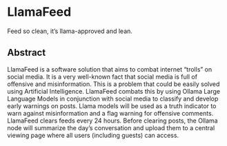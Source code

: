 # LlamaFeed
Feed so clean, it’s llama-approved and lean.

## Abstract

LlamaFeed is a software solution that aims to combat internet “trolls” on social media. It is a very well-known fact that social media is full of offensive and misinformation. This is a problem that could be easily solved using Artificial Intelligence. LlamaFeed combats this by using Ollama Large Language Models in conjunction with social media to classify and develop early warnings on posts. Llama models will be used as a truth indicator to warn against misinformation and a flag warning for offensive comments. LlamaFeed clears feeds every 24 hours. Before clearing posts, the Ollama node will summarize the day’s conversation and upload them to a central viewing page where all users (including guests) can access.  
